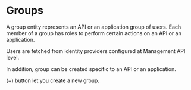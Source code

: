 # Groups

A group entity represents an API or an application group of users.
Each member of a group has roles to perform certain actions on an API or an application.

Users are fetched from identity providers configured at Management API level.

In addition, group can be created specific to an API or an application.

(+) button let you create a new group.
